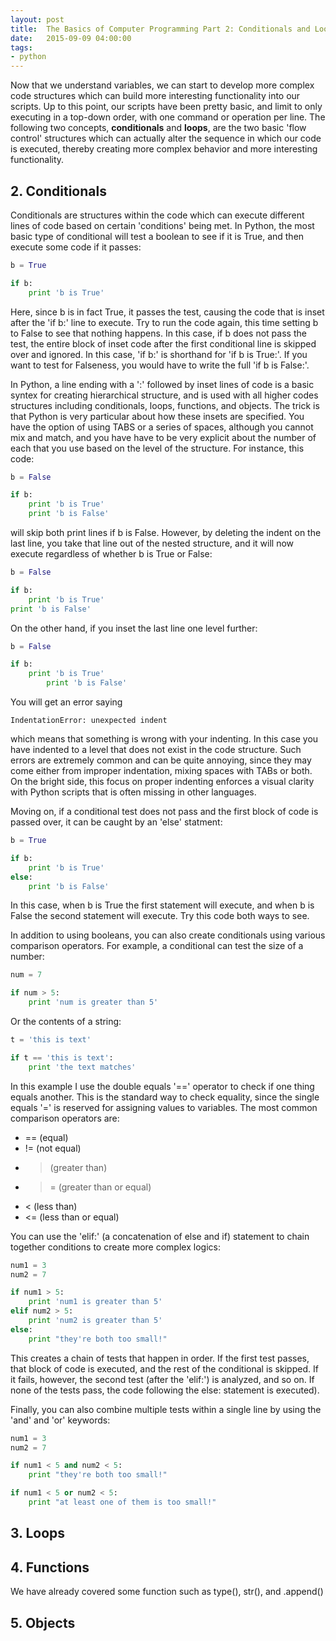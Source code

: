 ```yaml
---
layout: post
title:  The Basics of Computer Programming Part 2: Conditionals and Loops
date:   2015-09-09 04:00:00
tags:
- python
---
```


Now that we understand variables, we can start to develop more complex code structures which can build more interesting functionality into our scripts. Up to this point, our scripts have been pretty basic, and limit to only executing in a top-down order, with one command or operation per line. The following two concepts, **conditionals** and **loops**, are the two basic 'flow control' structures which can actually alter the sequence in which our code is executed, thereby creating more complex behavior and more interesting functionality. 

## 2. Conditionals

Conditionals are structures within the code which can execute different lines of code based on certain 'conditions' being met. In Python, the most basic type of conditional will test a boolean to see if it is True, and then execute some code if it passes:

```python
b = True

if b:
	print 'b is True'
```

Here, since b is in fact True, it passes the test, causing the code that is inset after the 'if b:' line to execute. Try to run the code again, this time setting b to False to see that nothing happens. In this case, if b does not pass the test, the entire block of inset code after the first conditional line is skipped over and ignored. In this case, 'if b:' is shorthand for 'if b is True:'. If you want to test for Falseness, you would have to write the full 'if b is False:'.

In Python, a line ending with a ':' followed by inset lines of code is a basic syntex for creating hierarchical structure, and is used with all higher codes structures including conditionals, loops, functions, and objects. The trick is that Python is very particular about how these insets are specified. You have the option of using TABS or a series of spaces, although you cannot mix and match, and you have have to be very explicit about the number of each that you use based on the level of the structure. For instance, this code:

```python
b = False

if b:
	print 'b is True'
	print 'b is False'
```

will skip both print lines if b is False. However, by deleting the indent on the last line, you take that line out of the nested structure, and it will now execute regardless of whether b is True or False:

```python
b = False

if b:
	print 'b is True'
print 'b is False'
```

On the other hand, if you inset the last line one level further:

```python
b = False

if b:
	print 'b is True'
		print 'b is False'
```

You will get an error saying

```
IndentationError: unexpected indent
```

which means that something is wrong with your indenting. In this case you have indented to a level that does not exist in the code structure. Such errors are extremely common and can be quite annoying, since they may come either from improper indentation, mixing spaces with TABs or both. On the bright side, this focus on proper indenting enforces a visual clarity with Python scripts that is often missing in other languages.

Moving on, if a conditional test does not pass and the first block of code is passed over, it can be caught by an 'else' statment:

```python
b = True

if b:
	print 'b is True'
else:
	print 'b is False'
```

In this case, when b is True the first statement will execute, and when b is False the second statement will execute. Try this code both ways to see.

In addition to using booleans, you can also create conditionals using various comparison operators. For example, a conditional can test the size of a number:

```python
num = 7

if num > 5:
	print 'num is greater than 5'
```

Or the contents of a string:

```python
t = 'this is text'

if t == 'this is text':
	print 'the text matches'
```

In this example I use the double equals '==' operator to check if one thing equals another. This is the standard way to check equality, since the single equals '=' is reserved for assigning values to variables. The most common comparison operators are:

- == (equal)
- != (not equal)
- > (greater than)
- >= (greater than or equal)
- < (less than)
- <= (less than or equal)

You can use the 'elif:' (a concatenation of else and if) statement to chain together conditions to create more complex logics:

```python
num1 = 3
num2 = 7

if num1 > 5:
	print 'num1 is greater than 5'
elif num2 > 5:
	print 'num2 is greater than 5'
else:
	print "they're both too small!"
```

This creates a chain of tests that happen in order. If the first test passes, that block of code is executed, and the rest of the conditional is skipped. If it fails, however, the second test (after the 'elif:') is analyzed, and so on. If none of the tests pass, the code following the else: statement is executed).

Finally, you can also combine multiple tests within a single line by using the 'and' and 'or' keywords:

```python
num1 = 3
num2 = 7

if num1 < 5 and num2 < 5:
	print "they're both too small!"

if num1 < 5 or num2 < 5:
	print "at least one of them is too small!"
```





## 3. Loops



## 4. Functions

We have already covered some function such as type(), str(), and .append()

## 5. Objects